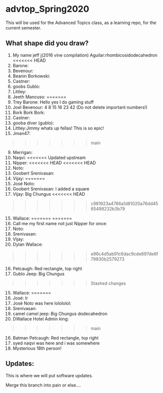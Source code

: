 # advtop_Spring2020
This will be used for the Advanced Topics class, as a learning repo, for the current semester.

## What shape did you draw?
1. My name jeff j(2016 vine compilation) Aguilar:rhombicosidodecahedron
<<<<<<< HEAD
2. Barone: 
3. Bevenour: 
4. Beanin Borkowski:
5. Castner: 
6. goobs Gublo:
7. Littley:
8. Jeeth Mancuso: 
=======
2. Trey Barone: Hello yes I do gaming stuff
3. Joel Bevenour: 4 8 15 16 23 42 (Do not delete important numbers!)
4. Bork Bork Bork:
5. Castner:
6. gooba diver (gublo):
7. Littley:Jimmy whats up fellas! This is so epic!
8. Jman47:
>>>>>>> main
9. Merrigan:
10. Naqvi:
<<<<<<< Updated upstream
11. Nipper:
<<<<<<< HEAD
<<<<<<< HEAD
12. Noto: 
13. Goobert Srenivasan:
14. Vijay:
=======
12. José Noto: 
13. Goobert Srenivasan: I added a square
14. Vijay: Big Chungus
<<<<<<< HEAD
>>>>>>> c981923a4786a1d81020a76dd4565498232b3b79
15. Wallace:
=======
=======
11. Call me my first name not just Nipper for once:
12. Noto: 
13. Srenivasan:
14. Vijay:
15. Dylan Wallace:
>>>>>>> e96c4d5ab91c6dac9cde697de6f79830b2579273
16. Petcaugh: Red rectangle, top right
14. Gublo  Jeep: Big Chungus
>>>>>>> Stashed changes
15. Wallace:
=======
12. José: Ir 
12. José Noto was here lolololol: 
13. Srenivasan:
14. camel camel jeep: Big Chungus dodecahedron
15. DWallace Hotel Admin king:
>>>>>>> main
16. Batman Petcaugh: Red rectangle, top right
17. syed naqvi was here and i was somewhere
18. Mysterious 18th person!

## Updates:
This is where we will put software updates.

Merge this branch into pain or else....

